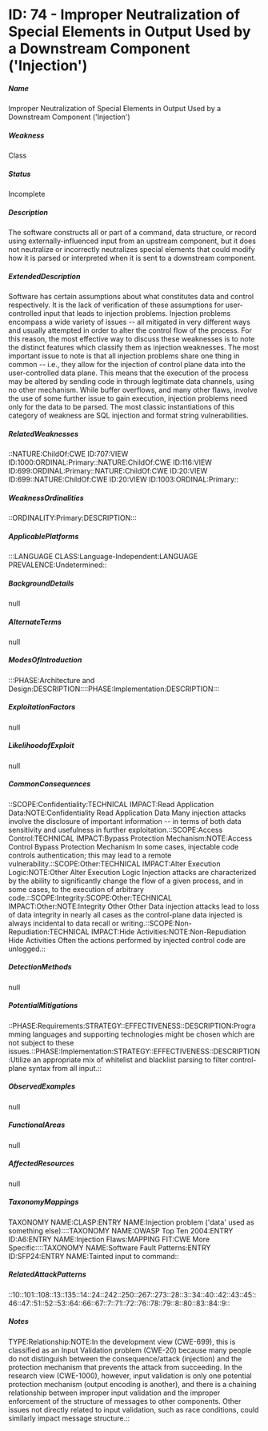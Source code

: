 # ID: 74 - Improper Neutralization of Special Elements in Output Used by a Downstream Component ('Injection')
<h5>Name</h5>Improper Neutralization of Special Elements in Output Used by a Downstream Component ('Injection')
<h5>Weakness</h5>Class
<h5>Status</h5>Incomplete
<h5>Description</h5>The software constructs all or part of a command, data structure, or record using externally-influenced input from an upstream component, but it does not neutralize or incorrectly neutralizes special elements that could modify how it is parsed or interpreted when it is sent to a downstream component.
<h5>ExtendedDescription</h5>Software has certain assumptions about what constitutes data and control respectively. It is the lack of verification of these assumptions for user-controlled input that leads to injection problems. Injection problems encompass a wide variety of issues -- all mitigated in very different ways and usually attempted in order to alter the control flow of the process. For this reason, the most effective way to discuss these weaknesses is to note the distinct features which classify them as injection weaknesses. The most important issue to note is that all injection problems share one thing in common -- i.e., they allow for the injection of control plane data into the user-controlled data plane. This means that the execution of the process may be altered by sending code in through legitimate data channels, using no other mechanism. While buffer overflows, and many other flaws, involve the use of some further issue to gain execution, injection problems need only for the data to be parsed. The most classic instantiations of this category of weakness are SQL injection and format string vulnerabilities.
<h5>RelatedWeaknesses</h5>::NATURE:ChildOf:CWE ID:707:VIEW ID:1000:ORDINAL:Primary::NATURE:ChildOf:CWE ID:116:VIEW ID:699:ORDINAL:Primary::NATURE:ChildOf:CWE ID:20:VIEW ID:699::NATURE:ChildOf:CWE ID:20:VIEW ID:1003:ORDINAL:Primary::
<h5>WeaknessOrdinalities</h5>::ORDINALITY:Primary:DESCRIPTION:::
<h5>ApplicablePlatforms</h5>:::LANGUAGE CLASS:Language-Independent:LANGUAGE PREVALENCE:Undetermined::
<h5>BackgroundDetails</h5>null
<h5>AlternateTerms</h5>null
<h5>ModesOfIntroduction</h5>:::PHASE:Architecture and Design:DESCRIPTION::::PHASE:Implementation:DESCRIPTION:::
<h5>ExploitationFactors</h5>null
<h5>LikelihoodofExploit</h5>null
<h5>CommonConsequences</h5>::SCOPE:Confidentiality:TECHNICAL IMPACT:Read Application Data:NOTE:Confidentiality Read Application Data Many injection attacks involve the disclosure of important information -- in terms of both data sensitivity and usefulness in further exploitation.::SCOPE:Access Control:TECHNICAL IMPACT:Bypass Protection Mechanism:NOTE:Access Control Bypass Protection Mechanism In some cases, injectable code controls authentication; this may lead to a remote vulnerability.::SCOPE:Other:TECHNICAL IMPACT:Alter Execution Logic:NOTE:Other Alter Execution Logic Injection attacks are characterized by the ability to significantly change the flow of a given process, and in some cases, to the execution of arbitrary code.::SCOPE:Integrity:SCOPE:Other:TECHNICAL IMPACT:Other:NOTE:Integrity Other Other Data injection attacks lead to loss of data integrity in nearly all cases as the control-plane data injected is always incidental to data recall or writing.::SCOPE:Non-Repudiation:TECHNICAL IMPACT:Hide Activities:NOTE:Non-Repudiation Hide Activities Often the actions performed by injected control code are unlogged.::
<h5>DetectionMethods</h5>null
<h5>PotentialMitigations</h5>::PHASE:Requirements:STRATEGY::EFFECTIVENESS::DESCRIPTION:Programming languages and supporting technologies might be chosen which are not subject to these issues.::PHASE:Implementation:STRATEGY::EFFECTIVENESS::DESCRIPTION:Utilize an appropriate mix of whitelist and blacklist parsing to filter control-plane syntax from all input.::
<h5>ObservedExamples</h5>null
<h5>FunctionalAreas</h5>null
<h5>AffectedResources</h5>null
<h5>TaxonomyMappings</h5>TAXONOMY NAME:CLASP:ENTRY NAME:Injection problem ('data' used as something else)::::TAXONOMY NAME:OWASP Top Ten 2004:ENTRY ID:A6:ENTRY NAME:Injection Flaws:MAPPING FIT:CWE More Specific::::TAXONOMY NAME:Software Fault Patterns:ENTRY ID:SFP24:ENTRY NAME:Tainted input to command::
<h5>RelatedAttackPatterns</h5>::10::101::108::13::135::14::24::242::250::267::273::28::3::34::40::42::43::45::46::47::51::52::53::64::66::67::7::71::72::76::78::79::8::80::83::84::9::
<h5>Notes</h5>TYPE:Relationship:NOTE:In the development view (CWE-699), this is classified as an Input Validation problem (CWE-20) because many people do not distinguish between the consequence/attack (injection) and the protection mechanism that prevents the attack from succeeding. In the research view (CWE-1000), however, input validation is only one potential protection mechanism (output encoding is another), and there is a chaining relationship between improper input validation and the improper enforcement of the structure of messages to other components. Other issues not directly related to input validation, such as race conditions, could similarly impact message structure.::

